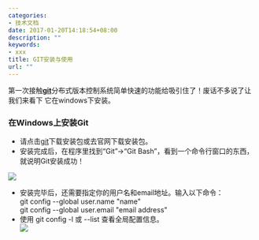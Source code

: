```yaml
---
categories:
- 技术文档
date: 2017-01-20T14:18:54+08:00
description: ""
keywords:
- xxx
title: GIT安装与使用
url: ""
---
```


第一次接触[**git**](http://www.liaoxuefeng.com/wiki/0013739516305929606dd18361248578c67b8067c8c017b000 )分布式版本控制系统简单快速的功能给吸引住了！废话不多说了让我们来看下 
它在windows下安装。

### 在Windows上安装Git
* 请点击[git](https://git-for-windows.github.io)下载安装包或去官网下载安装包。
* 安装完成后，在程序里找到“Git”->“Git Bash”，看到一个命令行窗口的东西，就说明Git安装成功！

![](/images/git.png)

* 安装完毕后，还需要指定你的用户名和email地址。输入以下命令：  
git config --global user.name "name"  
git config --global user.email "email address"  
* 使用 git config -l 或 --list 查看全局配置信息。  
![](images/global.png)


